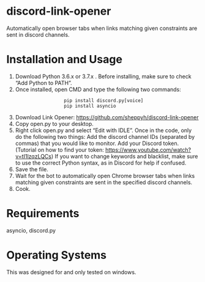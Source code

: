 # discord-link-opener
Automatically open browser tabs when links matching given constraints are sent in discord channels.

# Installation and Usage
1.   Download Python 3.6.x or 3.7.x . Before installing, make sure to check “Add Python to PATH”.
2.   Once installed, open CMD and type the following two commands:
```
                     pip install discord.py[voice] 
                     pip install asyncio
```
3.    Download Link Opener: https://github.com/sheppyh/discord-link-opener
4.    Copy open.py to your desktop.
5.    Right click open.py and select “Edit with IDLE”. Once in the code, only do the following two things:
                     Add the discord channel IDs (separated by commas) that you would like to monitor.
                     Add your Discord token. (Tutorial on how to find your token: 
                        https://www.youtube.com/watch?v=tI1lzqzLQCs)
                     If you want to change keywords and blacklist, make sure to use the correct Python syntax, as in Discord for help if confused.
6.    Save the file.
7.    Wait for the bot to automatically open Chrome browser tabs when links matching given constraints are sent in the specified discord channels. 
8.    Cook.

# Requirements
asyncio, discord.py

# Operating Systems
This was designed for and only tested on windows.

